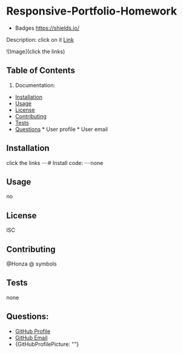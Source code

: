 

  # Responsive-Portfolio-Homework
  
  * Badges https://shields.io/

  Description: click on it
   [Link](https://erin-smith.github.io/Responsive-Portfolio-Homework/)

  ![Image](click the links)

  ## Table of Contents
  1. Documentation:
   * [Installation](#Installation)
   * [Usage](#Usage)
   * [License](#license)
   * [Contributing](#Contributing)
   * [Tests](#tests)
   * [Questions](#Questions)
    * User profile 
    * User email
    
    

  ## Installation 
  click the links
  ····# Install code:
····none  

  ## Usage 
  no

  ## License 
  ISC

  ## Contributing 
  @Honza  @ symbols

  ## Tests 
  none

  ## Questions:

  * [GitHub Profile](http://github.com/erin-smith)
  * [GitHub Email](http://github.com/erin-smith)
  * {GitHubProfilePicture: ""}